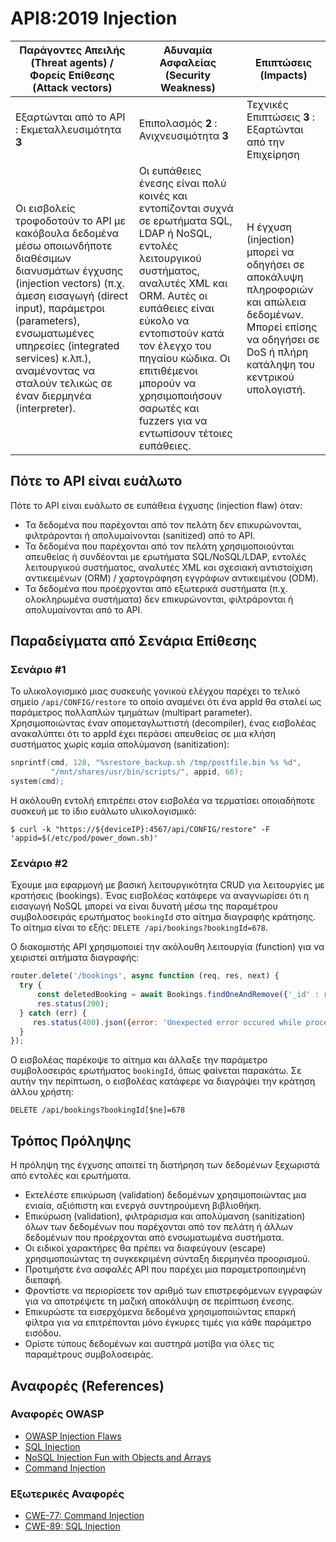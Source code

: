 API8:2019 Injection
===================

| Παράγοντες Απειλής (Threat agents) / Φορείς Επίθεσης (Attack vectors) | Αδυναμία Ασφαλείας (Security Weakness) | Επιπτώσεις (Impacts) |
| - | - | - |
| Εξαρτώνται από το API : Εκμεταλλευσιμότητα **3** | Επιπολασμός  **2** : Ανιχνευσιμότητα **3** | Τεχνικές Επιπτώσεις **3** : Εξαρτώνται από την Επιχείρηση |
| Οι εισβολείς τροφοδοτούν το API με κακόβουλα δεδομένα μέσω οποιωνδήποτε διαθέσιμων διανυσμάτων έγχυσης (injection vectors) (π.χ. άμεση εισαγωγή (direct input), παράμετροι (parameters), ενσωματωμένες υπηρεσίες (integrated services) κ.λπ.), αναμένοντας να σταλούν τελικώς σε έναν διερμηνέα (interpreter). | Οι ευπάθειες ένεσης είναι πολύ κοινές και εντοπίζονται συχνά σε ερωτήματα SQL, LDAP ή NoSQL, εντολές λειτουργικού συστήματος, αναλυτές XML και ORM. Αυτές οι ευπάθειες είναι εύκολο να εντοπιστούν κατά τον έλεγχο του πηγαίου κώδικα. Οι επιτιθέμενοι μπορούν να χρησιμοποιήσουν σαρωτές και fuzzers για να εντωπίσουν τέτοιες ευπάθειες. | Η έγχυση (injection) μπορεί να οδηγήσει σε αποκάλυψη πληροφοριών και απώλεια δεδομένων. Μπορεί επίσης να οδηγήσει σε DoS ή πλήρη κατάληψη του κεντρικού υπολογιστή. |

## Πότε το API είναι ευάλωτο

Πότε το API είναι ευάλωτο σε ευπάθεια έγχυσης (injection flaw) όταν:

* Τα δεδομένα που παρέχονται από τον πελάτη δεν επικυρώνονται, φιλτράρονται ή απολυμαίνονται (sanitized) από το API.
* Τα δεδομένα που παρέχονται από τον πελάτη χρησιμοποιούνται απευθείας ή συνδέονται με ερωτήματα SQL/NoSQL/LDAP, εντολές λειτουργικού συστήματος, αναλυτές XML και σχεσιακή αντιστοίχιση αντικειμένων (ORM) / χαρτογράφηση εγγράφων αντικειμένου (ODM).
* Τα δεδομένα που προέρχονται από εξωτερικά συστήματα (π.χ. ολοκληρωμένα συστήματα) δεν επικυρώνονται, φιλτράρονται ή απολυμαίνονται από το API.

## Παραδείγματα από Σενάρια Επίθεσης

### Σενάριο #1

Το υλικολογισμικό μιας συσκευής γονικού ελέγχου παρέχει το τελικό σημείο
`/api/CONFIG/restore` το οποίο αναμένει ότι ένα appId θα σταλεί ως παράμετρος πολλαπλών τμημάτων (multipart parameter). 
Χρησιμοποιώντας έναν απομεταγλωττιστή (decompiler), ένας εισβολέας ανακαλύπτει ότι το appId έχει περάσει
απευθείας σε μια κλήση συστήματος χωρίς καμία απολύμανση (sanitization):

```c
snprintf(cmd, 128, "%srestore_backup.sh /tmp/postfile.bin %s %d",
         "/mnt/shares/usr/bin/scripts/", appid, 66);
system(cmd);
```

Η ακόλουθη εντολή επιτρέπει στον εισβολέα να τερματίσει οποιαδήποτε συσκευή με το ίδιο ευάλωτο υλικολογισμικό:

```
$ curl -k "https://${deviceIP}:4567/api/CONFIG/restore" -F 'appid=$(/etc/pod/power_down.sh)'
```

### Σενάριο #2

Έχουμε μια εφαρμογή με βασική λειτουργικότητα CRUD για λειτουργίες με κρατήσεις (bookings). 
Ένας εισβολέας κατάφερε να αναγνωρίσει ότι η εισαγωγή NoSQL μπορεί να είναι δυνατή μέσω της παραμέτρου συμβολοσειράς ερωτήματος `bookingId` στο αίτημα διαγραφής κράτησης. To αίτημα είναι το εξής: `DELETE /api/bookings?bookingId=678`.

Ο διακομιστής API χρησιμοποιεί την ακόλουθη λειτουργία (function) για να χειριστεί αιτήματα διαγραφής:

```javascript
router.delete('/bookings', async function (req, res, next) {
  try {
      const deletedBooking = await Bookings.findOneAndRemove({'_id' : req.query.bookingId});
      res.status(200);
  } catch (err) {
     res.status(400).json({error: 'Unexpected error occured while processing a request'});
  }
});
```

Ο εισβολέας παρέκοψε το αίτημα και άλλαξε την παράμετρο συμβολοσειράς ερωτήματος `bookingId`, όπως φαίνεται παρακάτω. Σε αυτήν την περίπτωση, ο εισβολέας κατάφερε να διαγράψει την κράτηση άλλου χρήστη:

```
DELETE /api/bookings?bookingId[$ne]=678
```

## Τρόπος Πρόληψης

Η πρόληψη της έγχυσης απαιτεί τη διατήρηση των δεδομένων ξεχωριστά από εντολές και ερωτήματα.

* Εκτελέστε επικύρωση (validation) δεδομένων χρησιμοποιώντας μια ενιαία, αξιόπιστη και ενεργά συντηρούμενη βιβλιοθήκη.
* Επικύρωση (validation), φιλτράρισμα και απολύμανση (sanitization) όλων των δεδομένων που παρέχονται από τον πελάτη ή άλλων δεδομένων που προέρχονται από ενσωματωμένα συστήματα.
* Οι ειδικοί χαρακτήρες θα πρέπει να διαφεύγουν (escape) χρησιμοποιώντας τη συγκεκριμένη σύνταξη διερμηνέα προορισμού.
* Προτιμήστε ένα ασφαλές API που παρέχει μια παραμετροποιημένη διεπαφή.
* Φροντίστε να περιορίσετε τον αριθμό των επιστρεφόμενων εγγραφών για να αποτρέψετε τη μαζική αποκάλυψη σε περίπτωση ένεσης.
* Επικυρώστε τα εισερχόμενα δεδομένα χρησιμοποιώντας επαρκή φίλτρα για να επιτρέπονται μόνο έγκυρες τιμές για κάθε παράμετρο εισόδου.
* Ορίστε τύπους δεδομένων και αυστηρά μοτίβα για όλες τις παραμέτρους συμβολοσειράς.

## Αναφορές (References)

### Αναφορές OWASP

* [OWASP Injection Flaws][1]
* [SQL Injection][2]
* [NoSQL Injection Fun with Objects and Arrays][3]
* [Command Injection][4]

### Εξωτερικές Αναφορές

* [CWE-77: Command Injection][5]
* [CWE-89: SQL Injection][6]

[1]: https://www.owasp.org/index.php/Injection_Flaws
[2]: https://www.owasp.org/index.php/SQL_Injection
[3]: https://www.owasp.org/images/e/ed/GOD16-NOSQL.pdf
[4]: https://www.owasp.org/index.php/Command_Injection
[5]: https://cwe.mitre.org/data/definitions/77.html
[6]: https://cwe.mitre.org/data/definitions/89.html
